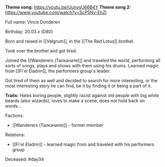 **Theme song:** https://youtu.be/UunvsU66B4Y
**Theme song 2:** https://www.youtube.com/watch?v=ScP5Nv-EhZI

Full name: Vince Donderen

Birthday: 20.03.x (D80)

Born and raised in [[Valgrum]], in the [[The Red Lotus]] brothel.

Took over the brothel and got tired.

Joined the [[Wanderers (Талкачите)]] and traveled the world, performing all sorts of songs, plays and shows with them using his drums. Learned magic from [[Fi'el Eladrin]], the performers group's leader.

Got tired of them as well and decided to search for more interesting, or the most interesting story he can find, be it by finding it or being a part of it.

**Traits:** Hates boring people, slightly racist against old people with big white beards (also wizards), loves to make a scene, does not hold back on words...

Factions:
- [[Wanderers (Талкачите)]] - former member

Relations:
- [[Fi'el Eladrin]] - learned magic from and traveled with his performers group

Deceased: #day34 